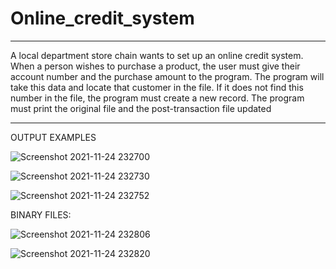 # Online_credit_system
 ****************************************************************************
 A local department store chain wants to set up an online credit system. 
 When a person wishes to purchase a product, the user must give their 
 account number and the purchase amount to the program. The program will
 take this data and locate that customer in the file. If it does not find 
 this number in the file, the program must create a new record. The program
 must print the original file and the post-transaction file updated 
 ****************************************************************************
 
OUTPUT EXAMPLES

![Screenshot 2021-11-24 232700](https://user-images.githubusercontent.com/82722644/143315070-7b0fdc34-c9da-4339-8841-12d24474184f.png)

![Screenshot 2021-11-24 232730](https://user-images.githubusercontent.com/82722644/143315135-4822af9e-43d0-402b-b768-cd448e3f0c25.png)

![Screenshot 2021-11-24 232752](https://user-images.githubusercontent.com/82722644/143315146-0d27a808-372d-4519-8c4f-43e4e91e42c9.png)

 BINARY FILES:
 
![Screenshot 2021-11-24 232806](https://user-images.githubusercontent.com/82722644/143315166-cc29163a-ee51-40ce-a8a0-bd54ceadfeaa.png)

![Screenshot 2021-11-24 232820](https://user-images.githubusercontent.com/82722644/143315178-bad38732-1352-4718-b5d1-2409b936db8d.png)
